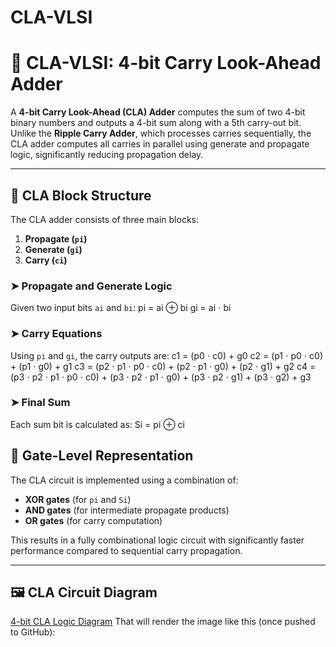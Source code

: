 # CLA-VLSI

# 🧮 CLA-VLSI: 4-bit Carry Look-Ahead Adder

A **4-bit Carry Look-Ahead (CLA) Adder** computes the sum of two 4-bit binary numbers and outputs a 4-bit sum along with a 5th carry-out bit. Unlike the **Ripple Carry Adder**, which processes carries sequentially, the CLA adder computes all carries in parallel using generate and propagate logic, significantly reducing propagation delay.

---

## 📘 CLA Block Structure

The CLA adder consists of three main blocks:
1. **Propagate (`pi`)**
2. **Generate (`gi`)**
3. **Carry (`ci`)**

### ➤ Propagate and Generate Logic

Given two input bits `ai` and `bi`:
pi = ai ⊕ bi
gi = ai ⋅ bi

### ➤ Carry Equations

Using `pi` and `gi`, the carry outputs are:
c1 = (p0 ⋅ c0) + g0
c2 = (p1 ⋅ p0 ⋅ c0) + (p1 ⋅ g0) + g1
c3 = (p2 ⋅ p1 ⋅ p0 ⋅ c0) + (p2 ⋅ p1 ⋅ g0) + (p2 ⋅ g1) + g2
c4 = (p3 ⋅ p2 ⋅ p1 ⋅ p0 ⋅ c0) + (p3 ⋅ p2 ⋅ p1 ⋅ g0) + (p3 ⋅ p2 ⋅ g1) + (p3 ⋅ g2) + g3

### ➤ Final Sum

Each sum bit is calculated as:
Si = pi ⊕ ci

## 🧩 Gate-Level Representation

The CLA circuit is implemented using a combination of:
- **XOR gates** (for `pi` and `Si`)
- **AND gates** (for intermediate propagate products)
- **OR gates** (for carry computation)

This results in a fully combinational logic circuit with significantly faster performance compared to sequential carry propagation.

---

## 🖼️ CLA Circuit Diagram
[4-bit CLA Logic Diagram](./cla_diagram.png "Carry Look-Ahead Adder Circuit")
That will render the image like this (once pushed to GitHub):
